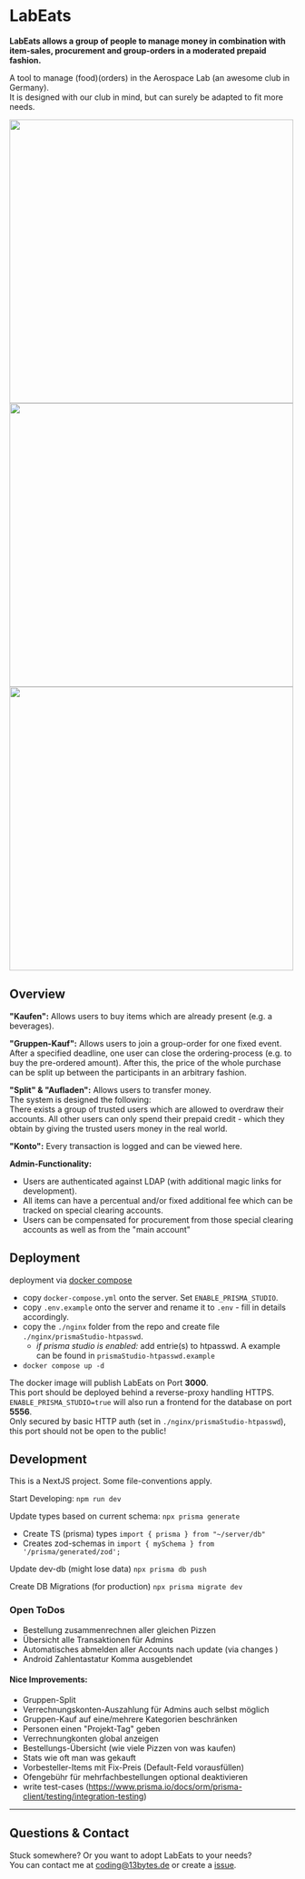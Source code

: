 # LabEats
**LabEats allows a group of people to manage money in combination with item-sales, procurement and group-orders in a moderated prepaid fashion.**

A tool to manage (food)(orders) in the Aerospace Lab (an awesome club in Germany).\
It is designed with our club in mind, but can surely be adapted to fit more needs.

<img src="https://github.com/13Bytes/LabFoodDesk/assets/12069002/8f4b9923-0582-4ba9-a53a-ddfaae0f7832" height=500>

<img src="https://github.com/13Bytes/LabFoodDesk/assets/12069002/c91b83b9-cdb1-4d65-b61a-1eb0d3d33fa3" height=500>

<img src="https://github.com/13Bytes/LabFoodDesk/assets/12069002/02562eb3-aefb-4999-a5c3-3569c4be155a" height=500>

## Overview
**"Kaufen":** Allows users to buy items which are already present (e.g. a beverages).

**"Gruppen-Kauf":** Allows users to join a group-order for one fixed event.
After a specified deadline, one user can close the ordering-process (e.g. to buy the pre-ordered amount).
After this, the price of the whole purchase can be split up between the participants in an arbitrary fashion.

**"Split" & "Aufladen":** Allows users to transfer money.\
The system is designed the following:\
There exists a group of trusted users which are allowed to overdraw their accounts.
All other users can only spend their prepaid credit - which they obtain by giving the trusted users money in the real world.

**"Konto":** Every transaction is logged and can be viewed here.

**Admin-Functionality:** 
- Users are authenticated against LDAP (with additional magic links for development).
- All items can have a percentual and/or fixed additional fee which can be tracked on special clearing accounts.
- Users can be compensated for procurement from those special clearing accounts as well as from the "main account"


## Deployment
deployment via [docker compose](https://docs.docker.com/compose/)

- copy `docker-compose.yml` onto the server. Set `ENABLE_PRISMA_STUDIO`.
- copy `.env.example` onto the server and rename it to `.env` - fill in details accordingly.
- copy the `./nginx` folder from the repo and create file `./nginx/prismaStudio-htpasswd`.
    - _if prisma studio is enabled:_ add entrie(s) to htpasswd. A example can be found in `prismaStudio-htpasswd.example`
- `docker compose up -d`

The docker image will publish LabEats on Port **3000**.\
This port should be deployed behind a reverse-proxy handling HTTPS.
`ENABLE_PRISMA_STUDIO=true` will also run a frontend for the database on port **5556**.\
Only secured by basic HTTP auth (set in `./nginx/prismaStudio-htpasswd`), this port should not be open to the public!


## Development

This is a NextJS project. Some file-conventions apply.

Start Developing:
`npm run dev`

Update types based on current schema:
`npx prisma generate`
- Create TS (prisma) types `import { prisma } from "~/server/db"`
- Creates zod-schemas in `import { mySchema } from '/prisma/generated/zod';`

Update dev-db (might lose data)
`npx prisma db push`

Create DB Migrations (for production)
`npx prisma migrate dev`

### Open ToDos
- Bestellung zusammenrechnen aller gleichen Pizzen
- Übersicht alle Transaktionen für Admins
- Automatisches abmelden aller Accounts nach update (via changes )
- Android Zahlentastatur Komma ausgeblendet
#### Nice Improvements:
- Gruppen-Split
- Verrechnungskonten-Auszahlung für Admins auch selbst möglich
- Gruppen-Kauf auf eine/mehrere Kategorien beschränken
- Personen einen "Projekt-Tag" geben
- Verrechnungkonten global anzeigen
- Bestellungs-Übersicht (wie viele Pizzen von was kaufen)
- Stats wie oft man was gekauft
- Vorbesteller-Items mit Fix-Preis (Default-Feld vorausfüllen)
- Ofengebühr für mehrfachbestellungen optional deaktivieren
- write test-cases (https://www.prisma.io/docs/orm/prisma-client/testing/integration-testing)

---

## Questions & Contact

Stuck somewhere? Or you want to adopt LabEats to your needs? \
You can contact me at coding@13bytes.de or create a [issue](https://github.com/13Bytes/LabFoodDesk/issues).